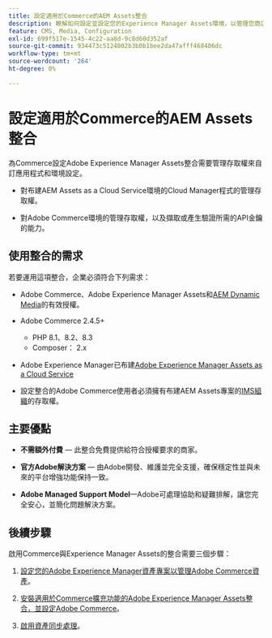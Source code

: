 ```yaml
---
title: 設定適用於Commerce的AEM Assets整合
description: 瞭解如何設定並設定您的Experience Manager Assets環境，以管理您商店的Commerce資產。
feature: CMS, Media, Configuration
exl-id: 699f517e-1545-4c22-aa8d-9c8d60d352af
source-git-commit: 934473c5124002b3b0b1bee2da47afff468406dc
workflow-type: tm+mt
source-wordcount: '264'
ht-degree: 0%

---
```


# 設定適用於Commerce的AEM Assets整合

為Commerce設定Adobe Experience Manager Assets整合需要管理存取權來自訂應用程式和環境設定。

- 對布建AEM Assets as a Cloud Service環境的Cloud Manager程式的管理存取權。

- 對Adobe Commerce環境的管理存取權，以及擷取或產生驗證所需的API金鑰的能力。

## 使用整合的需求

若要運用這項整合，企業必須符合下列需求：

- Adobe Commerce、Adobe Experience Manager Assets和[AEM Dynamic Media](https://experienceleague.adobe.com/en/docs/experience-manager-65/content/assets/dynamic/administering-dynamic-media)的有效授權。

- Adobe Commerce 2.4.5+

   - PHP 8.1、8.2、8.3
   - Composer： 2.x

- Adobe Experience Manager已布建[Adobe Experience Manager Assets as a Cloud Service](https://experienceleague.adobe.com/zh-hant/docs/experience-manager-cloud-service/content/assets/overview)

- 設定整合的Adobe Commerce使用者必須擁有布建AEM Assets專案的[IMS組織](https://experienceleague.adobe.com/en/docs/core-services/interface/administration/organizations#concept_EA8AEE5B02CF46ACBDAD6A8508646255)的存取權。

## 主要優點

- **不需額外付費** — 此整合免費提供給符合授權要求的商家。

- **官方Adobe解決方案** — 由Adobe開發、維護並完全支援，確保穩定性並與未來的平台增強功能保持一致。

- **Adobe Managed Support Model**—Adobe可處理協助和疑難排解，讓您完全安心，並簡化問題解決方案。

## 後續步驟

啟用Commerce與Experience Manager Assets的整合需要三個步驟：

1. [設定您的Adobe Experience Manager資產專案以管理Adobe Commerce資產](aem-assets-configure-aem.md)。

1. [安裝適用於Commerce擴充功能的Adobe Experience Manager Assets整合，並設定Adobe Commerce](aem-assets-configure-aem.md)。

1. [啟用資產同步處理](aem-assets-setup-synchronization.md)。

